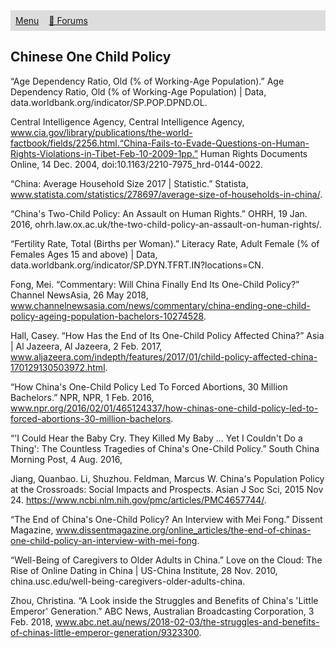 <style>
ul {
  list-style-type: none;
  margin: 0;
  padding: 0;
  overflow: hidden;
  background-color: #dddddd;
}

li {
  float: left;
}

li a {
  display: block;
  padding: 8px;
}
</style>

<ul>
  <li><a href="https://ssharker21.github.io/eznhd/">Menu</a></li>
  <li><a href="https://www.tapatalk.com/groups/eznhd/">💬 Forums</a></li>
</ul>

<h2> Chinese One Child Policy </h2>

“Age Dependency Ratio, Old (% of Working-Age Population).” Age Dependency Ratio, Old (% of Working-Age Population) | Data, data.worldbank.org/indicator/SP.POP.DPND.OL. 

Central Intelligence Agency, Central Intelligence Agency, www.cia.gov/library/publications/the-world-factbook/fields/2256.html.“China-Fails-to-Evade-Questions-on-Human-Rights-Violations-in-Tibet-Feb-10-2009-1pp.” Human Rights Documents Online, 14 Dec. 2004, doi:10.1163/2210-7975_hrd-0144-0022.

“China: Average Household Size 2017 | Statistic.” Statista,  www.statista.com/statistics/278697/average-size-of-households-in-china/.

“China's Two-Child Policy: An Assault on Human Rights.” OHRH, 19 Jan. 2016, ohrh.law.ox.ac.uk/the-two-child-policy-an-assault-on-human-rights/.

“Fertility Rate, Total (Births per Woman).” Literacy Rate, Adult Female (% of Females Ages 15 and above) | Data, data.worldbank.org/indicator/SP.DYN.TFRT.IN?locations=CN.

Fong, Mei. “Commentary: Will China Finally End Its One-Child Policy?” Channel NewsAsia, 26 May 2018, www.channelnewsasia.com/news/commentary/china-ending-one-child-policy-ageing-population-bachelors-10274528.

Hall, Casey. “How Has the End of Its One-Child Policy Affected China?” Asia | Al Jazeera, Al Jazeera, 2 Feb. 2017, www.aljazeera.com/indepth/features/2017/01/child-policy-affected-china-170129130503972.html.

“How China's One-Child Policy Led To Forced Abortions, 30 Million Bachelors.” NPR, NPR, 1 Feb. 2016, www.npr.org/2016/02/01/465124337/how-chinas-one-child-policy-led-to-forced-abortions-30-million-bachelors.

“'I Could Hear the Baby Cry. They Killed My Baby ... Yet I Couldn't Do a Thing': The Countless Tragedies of China's One-Child Policy.” South China Morning Post, 4 Aug. 2016, 

Jiang, Quanbao. Li, Shuzhou. Feldman, Marcus W. China's Population Policy  at the Crossroads: Social Impacts and Prospects. Asian J Soc Sci, 2015 Nov 24. https://www.ncbi.nlm.nih.gov/pmc/articles/PMC4657744/.

“The End of China's One-Child Policy? An Interview with Mei Fong.” Dissent Magazine,  www.dissentmagazine.org/online_articles/the-end-of-chinas-one-child-policy-an-interview-with-mei-fong.

“Well-Being of Caregivers to Older Adults in China.” Love on the Cloud: The Rise of  Online Dating in China | US-China Institute, 28 Nov. 2010, china.usc.edu/well-being-caregivers-older-adults-china.

Zhou, Christina. “A Look inside the Struggles and Benefits of China's 'Little Emperor'  Generation.” ABC News, Australian Broadcasting Corporation, 3 Feb. 2018,  www.abc.net.au/news/2018-02-03/the-struggles-and-benefits-of-chinas-little-emperor-generation/9323300.
